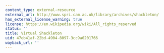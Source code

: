 ```yaml
---
content_type: external-resource
external_url: http://www.spri.cam.ac.uk/library/archives/shackleton/
has_external_license_warning: true
license: https://en.wikipedia.org/wiki/All_rights_reserved
status: ''
title: Virtual Shackleton
uid: 47eb41af-22bd-4904-8097-3cc9a0201766
wayback_url: ''
---
```

